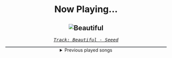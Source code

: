 <div align="center"> 
<h1>Now Playing...</h1>

![Beautiful](https://i.scdn.co/image/ab67616d00001e024ee35a7450f3c8476654a256)
--
_<samp><a href="https://open.spotify.com/track/1mFNfif722IgpK2tl33JNU">Track: Beautiful - Seeed</a></samp>_

<div style="border: 1px #4B5054 solid"></div>
<details>
  <summary>
    Previous played songs
  </summary>
  <table>
    <thead>
      <tr>
        <th>
          Artist
        </th>
        <th>
          Song
        </th>
        <th>
          Link
        </th>
      </tr>
    </thead>
    <tbody>
      <tr><td>Seeed</td><td>Beautiful</td><td><a href="https://open.spotify.com/track/1mFNfif722IgpK2tl33JNU">https://open.spotify.com/track/1mFNfif722IgpK2tl33JNU</a></td></tr><tr><td>Midi Culture</td><td>The Deep End</td><td><a href="https://open.spotify.com/track/2D2zAfEkgY4G49idbWiezo">https://open.spotify.com/track/2D2zAfEkgY4G49idbWiezo</a></td></tr><tr><td>Kygo</td><td>Stole the Show</td><td><a href="https://open.spotify.com/track/5masKPHeAOVNgxdLebIcK7">https://open.spotify.com/track/5masKPHeAOVNgxdLebIcK7</a></td></tr><tr><td>MONSTA X</td><td>One Day</td><td><a href="https://open.spotify.com/track/3VwhJRJyoaGiEAAzR0WyhI">https://open.spotify.com/track/3VwhJRJyoaGiEAAzR0WyhI</a></td></tr><tr><td>BIGBANG</td><td>LET'S NOT FALL IN LOVE</td><td><a href="https://open.spotify.com/track/6UgkB0xM45TR3Zjqm3GQ6T">https://open.spotify.com/track/6UgkB0xM45TR3Zjqm3GQ6T</a></td></tr><tr><td>Paloma Faith</td><td>Only Love Can Hurt Like This</td><td><a href="https://open.spotify.com/track/62ke5zFUJN6RvtXZgVH0F8">https://open.spotify.com/track/62ke5zFUJN6RvtXZgVH0F8</a></td></tr><tr><td>BONES</td><td>STEVEWILKOSTHROWSCHAIR</td><td><a href="https://open.spotify.com/track/2dT8MbZMasoCsVyyITpT52">https://open.spotify.com/track/2dT8MbZMasoCsVyyITpT52</a></td></tr><tr><td>BONES</td><td>Erosion</td><td><a href="https://open.spotify.com/track/7699M7wSPkWuIqdcfGYnLh">https://open.spotify.com/track/7699M7wSPkWuIqdcfGYnLh</a></td></tr><tr><td>Agust D</td><td>28 (feat. NiiHWA)</td><td><a href="https://open.spotify.com/track/3pGNUEIlaUlCU8mXxKInzw">https://open.spotify.com/track/3pGNUEIlaUlCU8mXxKInzw</a></td></tr><tr><td>BONES</td><td>Dirt</td><td><a href="https://open.spotify.com/track/00RaykzZO1vFk3eSSxHYHV">https://open.spotify.com/track/00RaykzZO1vFk3eSSxHYHV</a></td></tr><tr><td>Imanbek</td><td>Goodbye</td><td><a href="https://open.spotify.com/track/4crczEC1PpoD8TsDsmoWNI">https://open.spotify.com/track/4crczEC1PpoD8TsDsmoWNI</a></td></tr><tr><td>BONES</td><td>OneDayAtATime</td><td><a href="https://open.spotify.com/track/4ctDNLnnUcj8NdgsIUWetT">https://open.spotify.com/track/4ctDNLnnUcj8NdgsIUWetT</a></td></tr><tr><td>Vinsmoker</td><td>Dancing Thru My Mind</td><td><a href="https://open.spotify.com/track/7hLphMUrVBxbqcjURcwVhQ">https://open.spotify.com/track/7hLphMUrVBxbqcjURcwVhQ</a></td></tr><tr><td>Jay Park</td><td>곁에 있어주길</td><td><a href="https://open.spotify.com/track/0nHB8bNZtg3BuAkWr7uJNc">https://open.spotify.com/track/0nHB8bNZtg3BuAkWr7uJNc</a></td></tr><tr><td>BONES</td><td>911</td><td><a href="https://open.spotify.com/track/0TxdxC2KjaVPx6ZczLGKwm">https://open.spotify.com/track/0TxdxC2KjaVPx6ZczLGKwm</a></td></tr><tr><td>LAY</td><td>媽</td><td><a href="https://open.spotify.com/track/5w3zRRUqV9yunkkb7zE7eA">https://open.spotify.com/track/5w3zRRUqV9yunkkb7zE7eA</a></td></tr><tr><td>Jay Park</td><td>Hulk Hogan</td><td><a href="https://open.spotify.com/track/2YKj8U8HMnkQ8tjcFg6aUF">https://open.spotify.com/track/2YKj8U8HMnkQ8tjcFg6aUF</a></td></tr><tr><td>James Blunt</td><td>Bonfire Heart</td><td><a href="https://open.spotify.com/track/2N0volXQpwsvjDorTTxBAU">https://open.spotify.com/track/2N0volXQpwsvjDorTTxBAU</a></td></tr><tr><td>Lost Frequencies</td><td>Where Are You Now</td><td><a href="https://open.spotify.com/track/3uUuGVFu1V7jTQL60S1r8z">https://open.spotify.com/track/3uUuGVFu1V7jTQL60S1r8z</a></td></tr><tr><td>Regard</td><td>Secrets</td><td><a href="https://open.spotify.com/track/66W1rVTnEv86dIkFhoiElg">https://open.spotify.com/track/66W1rVTnEv86dIkFhoiElg</a></td></tr>
    </tbody>
  </table>
</details>

</div>
